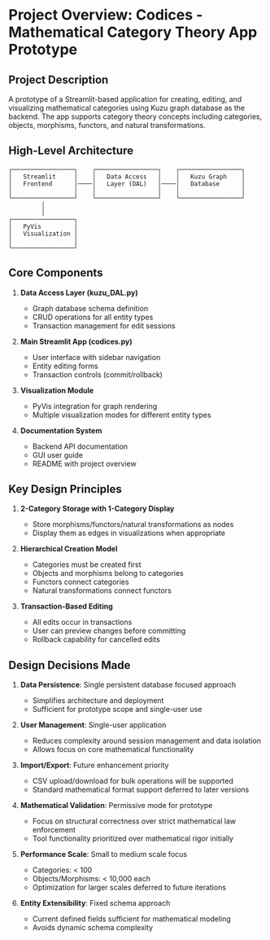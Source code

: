 # Project Overview: Codices - Mathematical Category Theory App Prototype

## Project Description
A prototype of a Streamlit-based application for creating, editing, and visualizing mathematical categories using Kuzu graph database as the backend. The app supports category theory concepts including categories, objects, morphisms, functors, and natural transformations.

## High-Level Architecture

```
┌─────────────────┐    ┌─────────────────┐    ┌─────────────────┐
│   Streamlit     │    │   Data Access   │    │   Kuzu Graph    │
│   Frontend      │────│   Layer (DAL)   │────│   Database      │
│                 │    │                 │    │                 │
└─────────────────┘    └─────────────────┘    └─────────────────┘
         │
         │
┌─────────────────┐
│   PyVis         │
│   Visualization │
│                 │
└─────────────────┘
```

## Core Components

1. **Data Access Layer (kuzu_DAL.py)**
   - Graph database schema definition
   - CRUD operations for all entity types
   - Transaction management for edit sessions

2. **Main Streamlit App (codices.py)**
   - User interface with sidebar navigation
   - Entity editing forms
   - Transaction controls (commit/rollback)

3. **Visualization Module**
   - PyVis integration for graph rendering
   - Multiple visualization modes for different entity types

4. **Documentation System**
   - Backend API documentation
   - GUI user guide
   - README with project overview

## Key Design Principles

1. **2-Category Storage with 1-Category Display**
   - Store morphisms/functors/natural transformations as nodes
   - Display them as edges in visualizations when appropriate

2. **Hierarchical Creation Model**
   - Categories must be created first
   - Objects and morphisms belong to categories
   - Functors connect categories
   - Natural transformations connect functors

3. **Transaction-Based Editing**
   - All edits occur in transactions
   - User can preview changes before committing
   - Rollback capability for cancelled edits

## Design Decisions Made

1. **Data Persistence**: Single persistent database focused approach
   - Simplifies architecture and deployment
   - Sufficient for prototype scope and single-user use

2. **User Management**: Single-user application
   - Reduces complexity around session management and data isolation
   - Allows focus on core mathematical functionality

3. **Import/Export**: Future enhancement priority
   - CSV upload/download for bulk operations will be supported
   - Standard mathematical format support deferred to later versions

4. **Mathematical Validation**: Permissive mode for prototype
   - Focus on structural correctness over strict mathematical law enforcement
   - Tool functionality prioritized over mathematical rigor initially

5. **Performance Scale**: Small to medium scale focus
   - Categories: < 100
   - Objects/Morphisms: < 10,000 each
   - Optimization for larger scales deferred to future iterations

6. **Entity Extensibility**: Fixed schema approach
   - Current defined fields sufficient for mathematical modeling
   - Avoids dynamic schema complexity
